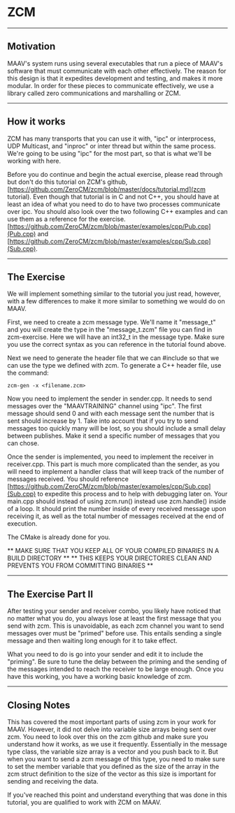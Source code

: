 # ZCM
---
## Motivation

MAAV's system runs using several executables that run a piece of MAAV's software that must
communicate with each other effectively. The reason for this design is that it expedites development
and testing, and makes it more modular. In order for these pieces to communicate effectively, we use
a library called zero communications and marshalling or ZCM.

---
## How it works

ZCM has many transports that you can use it with, "ipc" or interprocess, UDP Multicast, and "inproc"
or inter thread but within the same process. We're going to be using "ipc" for the most part, so
that is what we'll be working with here.

Before you do continue and begin the actual exercise, please read through but don't do this tutorial
on ZCM's github, [https://github.com/ZeroCM/zcm/blob/master/docs/tutorial.md](zcm tutorial). Even
though that tutorial is in C and not C++, you should have at least an idea of what you need to do
to have two processes communicate over ipc. You should also look over the two following C++ examples
and can use them as a reference for the exercise.
[https://github.com/ZeroCM/zcm/blob/master/examples/cpp/Pub.cpp](Pub.cpp) and
[https://github.com/ZeroCM/zcm/blob/master/examples/cpp/Sub.cpp](Sub.cpp).

---
## The Exercise

We will implement something similar to the tutorial you just read, however, with a few differences
to make it more similar to something we would do on MAAV.

First, we need to create a zcm message
type. We'll name it "message\_t" and you will create the type in the "message\_t.zcm" file you can
find in zcm-exercise. Here we will have an int32\_t in the message type. Make sure you use the
correct syntax as you can reference in the tutorial found above.

Next we need to generate the header file that we can #include so that we can use the type we defined
with zcm. To generate a C++ header file, use the command:
```
zcm-gen -x <filename.zcm>
```

Now you need to implement the sender in sender.cpp. It needs to send messages over the
"MAAVTRAINING" channel using "ipc". The first message should send 0 and with each message sent the
number that is sent should increase by 1. Take into account that if you try to send messages too
quickly many will be lost, so you should include a small delay between publishes. Make it send a
specific number of messages that you can chose.

Once the sender is implemented, you need to implement the receiver in receiver.cpp. This part is
much more complicated than the sender, as you will need to implement a handler class that will keep
track of the number of messages received. You should reference [https://github.com/ZeroCM/zcm/blob/master/examples/cpp/Sub.cpp](Sub.cpp)
to expedite this process and to help with debugging later on. Your main.cpp should instead of using
zcm.run() instead use zcm.handle() inside of a loop. It should print the number inside of
every received message upon receiving it, as well as the total number of messages received at the
end of execution.

The CMake is already done for you.

** MAKE SURE THAT YOU KEEP ALL OF YOUR COMPILED BINARIES IN A BUILD DIRECTORY **
** THIS KEEPS YOUR DIRECTORIES CLEAN AND PREVENTS YOU FROM COMMITTING BINARIES **

---
## The Exercise Part II

After testing your sender and receiver combo, you likely have noticed that no matter what you do,
you always lose at least the first message that you send with zcm. This is unavoidable, as each zcm
channel you want to send messages over must be "primed" before use. This entails sending a single
message and then waiting long enough for it to take effect.

What you need to do is go into your sender and edit it to include the "priming". Be sure to tune the
delay between the priming and the sending of the messages intended to reach the receiver to be large
enough. Once you have this working, you have a working basic knowledge of zcm.

---
## Closing Notes

This has covered the most important parts of using zcm in your work for MAAV. However, it did not
delve into variable size arrays being sent over zcm. You need to look over this on the zcm github
and make sure you understand how it works, as we use it frequently. Essentially in the message type
class, the variable size array is a vector and you push back to it. But when you want to send a zcm
message of this type, you need to make sure to set the member variable that you defined as the size
of the array in the zcm struct definition to the size of the vector as this size is important for
sending and receiving the data.

If you've reached this point and understand everything that was done in this tutorial, you are
qualified to work with ZCM on MAAV.
